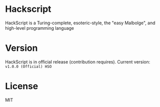 # Hackscript

HackScript is a Turing-complete, esoteric-style, the "easy Malbolge", and high-level programming language

# Version

HackScript is in official release (contribution requires). Current version: `v1.0.0 (Official) HSO`

# License

MIT
